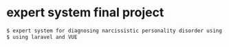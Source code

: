 # expert system final project 
```sh
$ expert system for diagnosing narcissistic personality disorder using a fuzzy decision tree algorithm with ID3
$ using laravel and VUE
```
